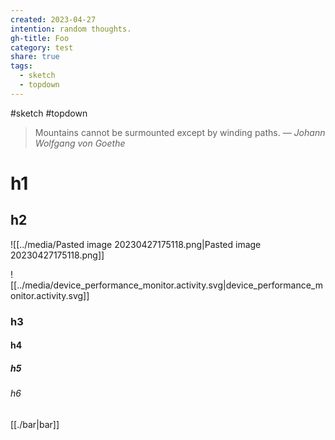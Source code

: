 ```yaml
---
created: 2023-04-27
intention: random thoughts.
gh-title: Foo
category: test
share: true
tags:
  - sketch
  - topdown
---
```



#sketch #topdown 

> Mountains cannot be surmounted except by winding paths.
> — <cite>Johann Wolfgang von Goethe</cite>

# h1
## h2
![[../media/Pasted image 20230427175118.png|Pasted image 20230427175118.png]]

![[../media/device_performance_monitor.activity.svg|device_performance_monitor.activity.svg]]

### h3
#### h4
##### h5
###### h6

[[./bar|bar]]
